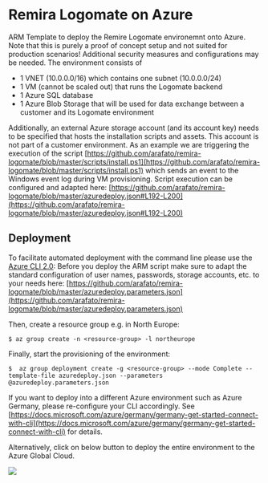 # Remira Logomate on Azure
ARM Template to deploy the Remire Logomate environemnt onto Azure. Note that this is purely a proof of concept setup and not suited for production scenarios! Additional security measures and configurations may be needed.
The environment consists of
- 1 VNET (10.0.0.0/16) which contains one subnet (10.0.0.0/24) 
- 1 VM (cannot be scaled out) that runs the Logomate backend
- 1 Azure SQL database 
- 1 Azure Blob Storage that will be used for data exchange between a customer and its Logomate environment  

Additionally, an external Azure storage account (and its account key) needs to be specified that hosts the installation scripts and assets. This account is not part of a customer environment.
As an example we are triggering the execution of the script [https://github.com/arafato/remira-logomate/blob/master/scripts/install.ps1](https://github.com/arafato/remira-logomate/blob/master/scripts/install.ps1) which sends an event to the Windows event log during VM provisioning. Script execution can be configured and adapted here: [https://github.com/arafato/remira-logomate/blob/master/azuredeploy.json#L192-L200](https://github.com/arafato/remira-logomate/blob/master/azuredeploy.json#L192-L200)

## Deployment
To facilitate automated deployment with the command line please use the [Azure CLI 2.0](https://docs.microsoft.com/cli/azure/install-azure-cli):
Before you deploy the ARM script make sure to adapt the standard configuration of user names, passwords, storage accounts, etc. to your needs here: [https://github.com/arafato/remira-logomate/blob/master/azuredeploy.parameters.json](https://github.com/arafato/remira-logomate/blob/master/azuredeploy.parameters.json)

Then, create a resource group e.g. in North Europe:
```
$ az group create -n <resource-group> -l northeurope
```

Finally, start the provisioning of the environment:
```
$  az group deployment create -g <resource-group> --mode Complete --template-file azuredeploy.json --parameters @azuredeploy.parameters.json
```

If you want to deploy into a different Azure environment such as Azure Germany, please re-configure your CLI accordingly. See [https://docs.microsoft.com/azure/germany/germany-get-started-connect-with-cli](https://docs.microsoft.com/azure/germany/germany-get-started-connect-with-cli) for details.

Alternatively, click on below button to deploy the entire environment to the Azure Global Cloud.

<a href="https://portal.azure.com/#create/Microsoft.Template/uri/https%3A%2F%2Fraw.githubusercontent.com%2Farafato%remira-logomate%2Fmaster%2Fazuredeploy.json" target="_blank">
    <img src="http://azuredeploy.net/deploybutton.png"/>
</a>

